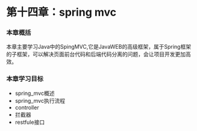 # 第十四章：spring mvc

### 本章概括

本章主要学习Java中的SpingMVC,它是JavaWEB的高级框架，属于Spring框架的子框架，可以解决页面前台代码和后端代码分离的问题，会让项目开发更加高效。

### 本章学习目标

* spring_mvc概述
* spring_mvc执行流程
* controller
* 拦截器
* restfule接口